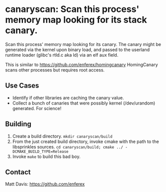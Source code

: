 canaryscan: Scan this process' memory map looking for its stack canary.
=======================================================================
Scan this process' memory map looking for its canary.
The canary might be generated via the kernel upon binary load, and passed
to the userland runtime loader (glibc's rtld.c aka ld) via an elf aux
field.

This is similar to https://github.com/enferex/homingcanary
HomingCanary scans other processes but requires root access.

Use Cases
---------
* Identify if other libraries are caching the canary value.
* Collect a bunch of canaries that were possibly kernel (/dev/urandom)
       generated.  For science!

Building
--------
1. Create a build directory. `mkdir canaryscan/build`
1. From the just created build directory, invoke cmake with the path to the
   libsprinkles sources. `cd canaryscan/build; cmake ../ -DCMAKE_BUILD_TYPE=Release`
1. Invoke `make` to build this bad boy.

Contact
-------
Matt Davis: https://github.com/enferex
